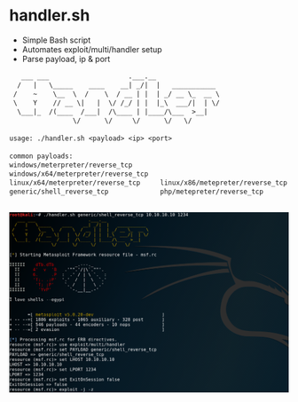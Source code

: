 # handler.sh
* Simple Bash script
* Automates exploit/multi/handler setup
* Parse payload, ip & port

```
   ___ ___                    .___.__                 
  /   |   \_____    ____    __| _/|  |   ___________  
 /    ~    \__  \  /    \  / __ | |  | _/ __ \_  __ \ 
 \    Y    // __ \|   |  \/ /_/ | |  |_\  ___/|  | \/ 
  \___|_  /(____  /___|  /\____ | |____/\___  >__|    
                \/      \/     \/      \/   \/        

usage: ./handler.sh <payload> <ip> <port>

common payloads:
windows/meterpreter/reverse_tcp       windows/x64/meterpreter/reverse_tcp
linux/x64/meterpreter/reverse_tcp     linux/x86/metepreter/reverse_tcp
generic/shell_reverse_tcp             php/metepreter/reverse_tcp


```

<img src="images/handler.png" />
